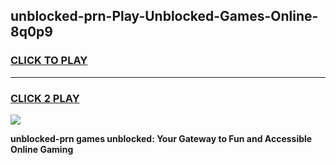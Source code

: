 
## unblocked-prn-Play-Unblocked-Games-Online-8q0p9
<h3>
<a href="https://premium76.site?title=unblocked-prn&ref=25A">CLICK TO PLAY</a></h3>
<hr>

<h3>
<a href="https://premium76.site?title=unblocked-prn&ref=25A">CLICK 2 PLAY</a>
  
</h3>

<a href="https://premium76.site?title=unblocked-prn&ref=25A"><img src="https://clearcache.store/games.png"></a>


**unblocked-prn games unblocked: Your Gateway to Fun and Accessible Online Gaming**
